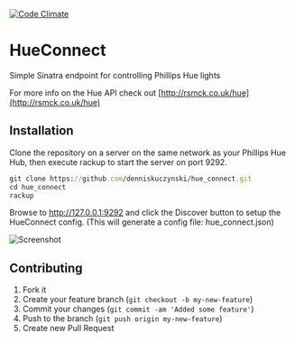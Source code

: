 [![Code Climate](https://codeclimate.com/badge.png)](https://codeclimate.com/github/denniskuczynski/hue_connect)

# HueConnect

Simple Sinatra endpoint for controlling Phillips Hue lights

For more info on the Hue API check out [http://rsmck.co.uk/hue](http://rsmck.co.uk/hue)

## Installation

Clone the repository on a server on the same network as your Phillips Hue Hub, then execute rackup to start the server on port 9292.
``` ruby
git clone https://github.com/denniskuczynski/hue_connect.git
cd hue_connect
rackup
```

Browse to http://127.0.0.1:9292 and click the Discover button to setup the HueConnect config.
(This will generate a config file: hue_connect.json)

![Screenshot](http://s13.postimage.org/6m2v6ow6v/Hue_Connect_0_0_2_140542.png)

## Contributing

1. Fork it
2. Create your feature branch (`git checkout -b my-new-feature`)
3. Commit your changes (`git commit -am 'Added some feature'`)
4. Push to the branch (`git push origin my-new-feature`)
5. Create new Pull Request

